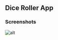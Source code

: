 ## Dice Roller App

### Screenshots
![alt](https://res.cloudinary.com/kuforiji/image/upload/v1559231850/Dice_Roller.png)
